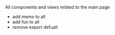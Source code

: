 All components and views related to the main page

- add memo to all
- add fun to all
- remove export defualt